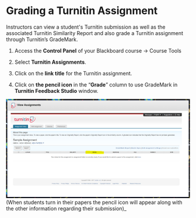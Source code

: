# Grading a Turnitin Assignment​ 

Instructors can view a student's Turnitin submission as well as the associated Turnitin Similarity Report and also grade a Turnitin assignment through Turnitin’s GradeMark​.

1. Access the **Control Panel**​ of your Blackboard course -&gt; Course Tools

2. Select **Turnitin Assignments**.

3. Click on the **link title**​ for the Turnitin assignment.

4. Click on **the pencil icon**​ in the “**Grade​**” column to use GradeMark in **Turnitin Feedback Studio** ​window.

![](/assets/GradeColumnTurnitin.PNG)\(When students turn in their papers the pencil icon will appear along with the other information regarding their submission\)\_


